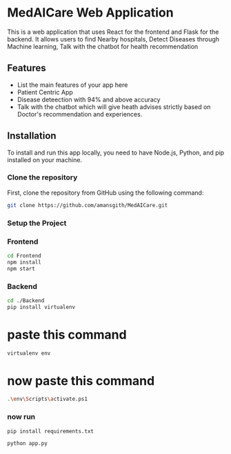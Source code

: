 # MedAICare Web Application

This is a web application that uses React for the frontend and Flask for the backend. It allows users to find Nearby hospitals, Detect Diseases through Machine learning, Talk with the chatbot for health recommendation 

## Features

- List the main features of your app here
- Patient Centric App
- Disease deteection with 94% and above accuracy
- Talk with the chatbot which will give heath advises strictly based on Doctor's recommendation and experiences.

## Installation

To install and run this app locally, you need to have Node.js, Python, and pip installed on your machine.

### Clone the repository

First, clone the repository from GitHub using the following command:

```bash
git clone https://github.com/amansgith/MedAICare.git
```


### Setup the Project
### Frontend

```bash
cd Frontend
npm install  
npm start
```

### Backend

```bash
cd ./Backend
pip install virtualenv
```
# paste this command
```bash
virtualenv env
```
# now paste this command
```bash
.\env\Scripts\activate.ps1
```
### now run 

```bash
pip install requirements.txt
```
```bash
python app.py
```

